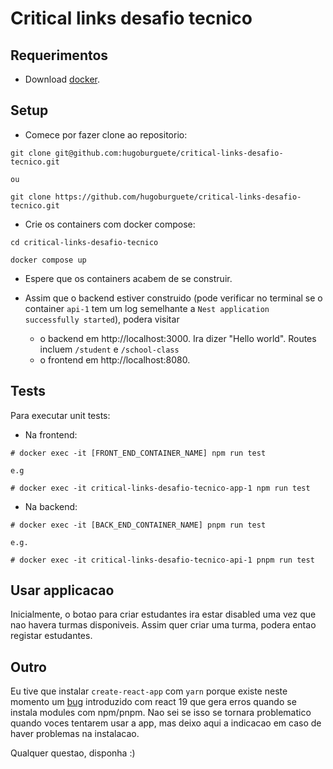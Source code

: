 # Critical links desafio tecnico

## Requerimentos

- Download [docker](https://www.docker.com/).

## Setup

- Comece por fazer clone ao repositorio:

```
git clone git@github.com:hugoburguete/critical-links-desafio-tecnico.git

ou

git clone https://github.com/hugoburguete/critical-links-desafio-tecnico.git
```

- Crie os containers com docker compose:

```
cd critical-links-desafio-tecnico

docker compose up
```

- Espere que os containers acabem de se construir.

- Assim que o backend estiver construido (pode verificar no terminal se o container `api-1` tem um log semelhante a `Nest application successfully started`), podera visitar
  - o backend em http://localhost:3000. Ira dizer "Hello world". Routes incluem `/student` e `/school-class`
  - o frontend em http://localhost:8080.

## Tests

Para executar unit tests:

- Na frontend:

```
# docker exec -it [FRONT_END_CONTAINER_NAME] npm run test

e.g

# docker exec -it critical-links-desafio-tecnico-app-1 npm run test
```

- Na backend:

```
# docker exec -it [BACK_END_CONTAINER_NAME] pnpm run test

e.g.

# docker exec -it critical-links-desafio-tecnico-api-1 pnpm run test
```

## Usar applicacao

Inicialmente, o botao para criar estudantes ira estar disabled uma vez que nao havera turmas disponiveis. Assim quer criar uma turma, podera entao registar estudantes.

## Outro

Eu tive que instalar `create-react-app` com `yarn` porque existe neste momento um [bug](https://github.com/facebook/create-react-app/issues/13717) introduzido com react 19 que gera erros quando se instala modules com npm/pnpm. Nao sei se isso se tornara problematico quando voces tentarem usar a app, mas deixo aqui a indicacao em caso de haver problemas na instalacao.

Qualquer questao, disponha :)
